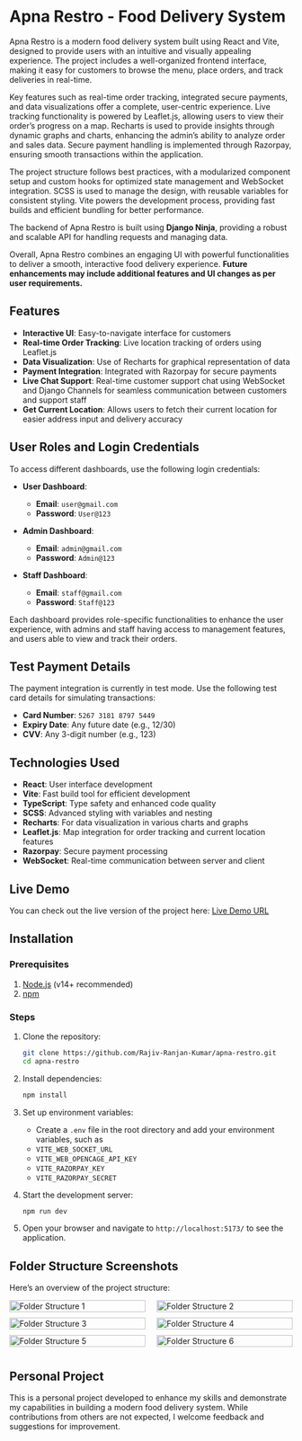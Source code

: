 # Apna Restro - Food Delivery System

Apna Restro is a modern food delivery system built using React and Vite, designed to provide users with an intuitive and visually appealing experience. The project includes a well-organized frontend interface, making it easy for customers to browse the menu, place orders, and track deliveries in real-time.

Key features such as real-time order tracking, integrated secure payments, and data visualizations offer a complete, user-centric experience. Live tracking functionality is powered by Leaflet.js, allowing users to view their order’s progress on a map. Recharts is used to provide insights through dynamic graphs and charts, enhancing the admin’s ability to analyze order and sales data. Secure payment handling is implemented through Razorpay, ensuring smooth transactions within the application.

The project structure follows best practices, with a modularized component setup and custom hooks for optimized state management and WebSocket integration. SCSS is used to manage the design, with reusable variables for consistent styling. Vite powers the development process, providing fast builds and efficient bundling for better performance.

The backend of Apna Restro is built using **Django Ninja**, providing a robust and scalable API for handling requests and managing data.

Overall, Apna Restro combines an engaging UI with powerful functionalities to deliver a smooth, interactive food delivery experience. **Future enhancements may include additional features and UI changes as per user requirements.**

## Features

- **Interactive UI**: Easy-to-navigate interface for customers
- **Real-time Order Tracking**: Live location tracking of orders using Leaflet.js
- **Data Visualization**: Use of Recharts for graphical representation of data
- **Payment Integration**: Integrated with Razorpay for secure payments
- **Live Chat Support**: Real-time customer support chat using WebSocket and Django Channels for seamless communication between customers and support staff
- **Get Current Location**: Allows users to fetch their current location for easier address input and delivery accuracy

## User Roles and Login Credentials

To access different dashboards, use the following login credentials:

- **User Dashboard**: 
  - **Email**: `user@gmail.com`
  - **Password**: `User@123`

- **Admin Dashboard**:
  - **Email**: `admin@gmail.com`
  - **Password**: `Admin@123`

- **Staff Dashboard**:
  - **Email**: `staff@gmail.com`
  - **Password**: `Staff@123`

Each dashboard provides role-specific functionalities to enhance the user experience, with admins and staff having access to management features, and users able to view and track their orders.

## Test Payment Details

The payment integration is currently in test mode. Use the following test card details for simulating transactions:

- **Card Number**: `5267 3181 8797 5449`
- **Expiry Date**: Any future date (e.g., 12/30)
- **CVV**: Any 3-digit number (e.g., 123)

## Technologies Used

- **React**: User interface development
- **Vite**: Fast build tool for efficient development
- **TypeScript**: Type safety and enhanced code quality
- **SCSS**: Advanced styling with variables and nesting
- **Recharts**: For data visualization in various charts and graphs
- **Leaflet.js**: Map integration for order tracking and current location features
- **Razorpay**: Secure payment processing
- **WebSocket**: Real-time communication between server and client

## Live Demo

You can check out the live version of the project here: [Live Demo URL](YOUR_LIVE_URL_HERE)

## Installation

### Prerequisites
1. [Node.js](https://nodejs.org/) (v14+ recommended)
2. [npm](https://www.npmjs.com/)

### Steps

1. Clone the repository:
   ```bash
   git clone https://github.com/Rajiv-Ranjan-Kumar/apna-restro.git
   cd apna-restro
   ```

2. Install dependencies:
   ```bash
   npm install
   ```

3. Set up environment variables:
   - Create a `.env` file in the root directory and add your environment variables, such as 
   - `VITE_WEB_SOCKET_URL` 
   - `VITE_WEB_OPENCAGE_API_KEY`
   - `VITE_RAZORPAY_KEY`
   - `VITE_RAZORPAY_SECRET`

4. Start the development server:
   ```bash
   npm run dev
   ```

5. Open your browser and navigate to `http://localhost:5173/` to see the application.


## Folder Structure Screenshots

Here’s an overview of the project structure:

<div style="width: 100%; display: flex; flex-direction: row; flex-wrap: wrap; justify-content: space-between;">
    <div style="width: 48%; margin-bottom: 10px;">
        <img src="../frontEnd/public/folderStractureScreenShort1.png" alt="Folder Structure 1" style="width: 100%;">
    </div>
    <div style="width: 48%; margin-bottom: 10px;">
        <img src="../frontEnd/public/folderStractureScreenShort2.png" alt="Folder Structure 2" style="width: 100%;">
    </div>
    <div style="width: 48%; margin-bottom: 10px;">
        <img src="../frontEnd/public/folderStractureScreenShort3.png" alt="Folder Structure 3" style="width: 100%;">
    </div>
    <div style="width: 48%; margin-bottom: 10px;">
        <img src="../frontEnd/public/folderStractureScreenShort4.png" alt="Folder Structure 4" style="width: 100%;">
    </div>
    <div style="width: 48%; margin-bottom: 10px;">
        <img src="../frontEnd/public/folderStractureScreenShort5.png" alt="Folder Structure 5" style="width: 100%;">
    </div>
    <div style="width: 48%; margin-bottom: 10px;">
        <img src="../frontEnd/public/folderStractureScreenShort6.png" alt="Folder Structure 6" style="width: 100%;">
    </div>
</div>


## Personal Project

This is a personal project developed to enhance my skills and demonstrate my capabilities in building a modern food delivery system. While contributions from others are not expected, I welcome feedback and suggestions for improvement.